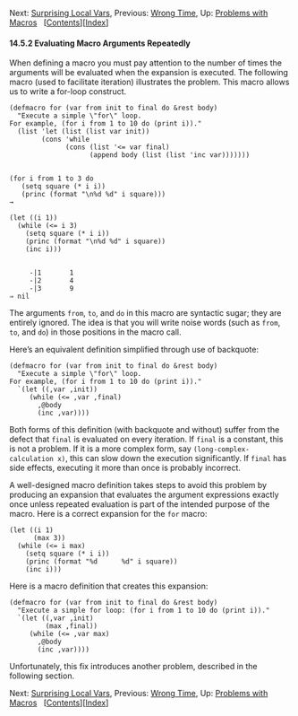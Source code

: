 <!-- This is the GNU Emacs Lisp Reference Manual
corresponding to Emacs version 27.2.

Copyright (C) 1990-1996, 1998-2021 Free Software Foundation,
Inc.

Permission is granted to copy, distribute and/or modify this document
under the terms of the GNU Free Documentation License, Version 1.3 or
any later version published by the Free Software Foundation; with the
Invariant Sections being "GNU General Public License," with the
Front-Cover Texts being "A GNU Manual," and with the Back-Cover
Texts as in (a) below.  A copy of the license is included in the
section entitled "GNU Free Documentation License."

(a) The FSF's Back-Cover Text is: "You have the freedom to copy and
modify this GNU manual.  Buying copies from the FSF supports it in
developing GNU and promoting software freedom." -->

<!-- Created by GNU Texinfo 6.7, http://www.gnu.org/software/texinfo/ -->

Next: [Surprising Local Vars](Surprising-Local-Vars.html), Previous: [Wrong Time](Wrong-Time.html), Up: [Problems with Macros](Problems-with-Macros.html)   \[[Contents](index.html#SEC_Contents "Table of contents")]\[[Index](Index.html "Index")]

#### 14.5.2 Evaluating Macro Arguments Repeatedly

When defining a macro you must pay attention to the number of times the arguments will be evaluated when the expansion is executed. The following macro (used to facilitate iteration) illustrates the problem. This macro allows us to write a for-loop construct.

    (defmacro for (var from init to final do &rest body)
      "Execute a simple \"for\" loop.
    For example, (for i from 1 to 10 do (print i))."
      (list 'let (list (list var init))
            (cons 'while
                  (cons (list '<= var final)
                        (append body (list (list 'inc var)))))))

```
```

    (for i from 1 to 3 do
       (setq square (* i i))
       (princ (format "\n%d %d" i square)))
    →

<!---->

    (let ((i 1))
      (while (<= i 3)
        (setq square (* i i))
        (princ (format "\n%d %d" i square))
        (inc i)))

```

     -|1       1
     -|2       4
     -|3       9
⇒ nil
```

The arguments `from`, `to`, and `do` in this macro are syntactic sugar; they are entirely ignored. The idea is that you will write noise words (such as `from`, `to`, and `do`) in those positions in the macro call.

Here’s an equivalent definition simplified through use of backquote:

    (defmacro for (var from init to final do &rest body)
      "Execute a simple \"for\" loop.
    For example, (for i from 1 to 10 do (print i))."
      `(let ((,var ,init))
         (while (<= ,var ,final)
           ,@body
           (inc ,var))))

Both forms of this definition (with backquote and without) suffer from the defect that `final` is evaluated on every iteration. If `final` is a constant, this is not a problem. If it is a more complex form, say `(long-complex-calculation x)`, this can slow down the execution significantly. If `final` has side effects, executing it more than once is probably incorrect.

A well-designed macro definition takes steps to avoid this problem by producing an expansion that evaluates the argument expressions exactly once unless repeated evaluation is part of the intended purpose of the macro. Here is a correct expansion for the `for` macro:

    (let ((i 1)
          (max 3))
      (while (<= i max)
        (setq square (* i i))
        (princ (format "%d      %d" i square))
        (inc i)))

Here is a macro definition that creates this expansion:

    (defmacro for (var from init to final do &rest body)
      "Execute a simple for loop: (for i from 1 to 10 do (print i))."
      `(let ((,var ,init)
             (max ,final))
         (while (<= ,var max)
           ,@body
           (inc ,var))))

Unfortunately, this fix introduces another problem, described in the following section.

Next: [Surprising Local Vars](Surprising-Local-Vars.html), Previous: [Wrong Time](Wrong-Time.html), Up: [Problems with Macros](Problems-with-Macros.html)   \[[Contents](index.html#SEC_Contents "Table of contents")]\[[Index](Index.html "Index")]
